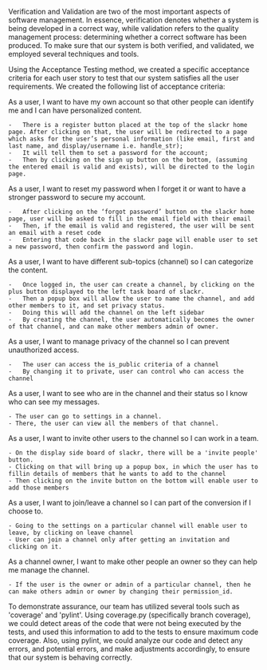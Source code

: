 Verification and Validation are two of the most important aspects of software management. In essence, verification denotes whether a system is being developed in a correct way, while validation refers to the quality management process: determining whether a correct software has been produced. To make sure that our system is both verified, and validated, we employed several techniques and tools. 

Using the Acceptance Testing method, we created a specific acceptance criteria for each user story to test that our system satisfies all the user requirements. We created the following list of acceptance criteria:

As a user, I want to have my own account so that other people can identify me and I can have personalized content.

    -	There is a register button placed at the top of the slackr home page. After clicking on that, the user will be redirected to a page which asks for the user’s personal information (like email, first and last name, and display/username i.e. handle_str);
    -	It will tell them to set a password for the account;
    -	Then by clicking on the sign up button on the bottom, (assuming the entered email is valid and exists), will be directed to the login page.
    
As a user, I want to reset my password when I forget it or want to have a stronger password to secure my account.

    -	After clicking on the ‘forgot password’ button on the slackr home page, user will be asked to fill in the email field with their email
    -	Then, if the email is valid and registered, the user will be sent an email with a reset code
    -	Entering that code back in the slackr page will enable user to set a new password, then confirm the password and login.
    
As a user, I want to have different sub-topics (channel) so I can categorize the content.

    -	Once logged in, the user can create a channel, by clicking on the plus button displayed to the left task board of slackr.
    -	Then a popup box will allow the user to name the channel, and add other members to it, and set privacy status.
    -	Doing this will add the channel on the left sidebar  
    -	By creating the channel, the user automatically becomes the owner of that channel, and can make other members admin of owner.
    
As a user, I want to manage privacy of the channel so I can prevent unauthorized access.

    -	The user can access the is_public criteria of a channel
    -	By changing it to private, user can control who can access the channel
    
As a user, I want to see who are in the channel and their status so I know who can see my messages.

    - The user can go to settings in a channel.
    - There, the user can view all the members of that channel.
    
As a user, I want to invite other users to the channel so I can work in a team.

    - On the display side board of slackr, there will be a 'invite people' button. 
    - Clicking on that will bring up a popup box, in which the user has to fillin details of members that he wants to add to the channel
    - Then clicking on the invite button on the bottom will enable user to add those members
    
As a user, I want to join/leave a channel so I can part of the conversion if I choose to.

    - Going to the settings on a particular channel will enable user to leave, by clicking on leave channel
    - User can join a channel only after getting an invitation and clicking on it.
    
As a channel owner, I want to make other people an owner so they can help me manage the channel.

    - If the user is the owner or admin of a particular channel, then he can make others admin or owner by changing their permission_id.


To demonstrate assurance, our team has utilized several tools such as 'coverage' and 'pylint'. Using coverage.py (specifically branch coverage), we could detect areas of the code that were not being executed by the tests, and used this information to add to the tests to ensure maximum code coverage. Also, using pylint, we could analyze our code and detect any errors, and potential errors, and make adjustments accordingly, to ensure that our system is behaving correctly.
